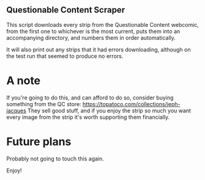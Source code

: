 ## Questionable Content Scraper

This script downloads every strip from the Questionable Content webcomic, from the first one to whichever is the most current, puts them into an accompanying directory, and numbers them in order automatically.

It will also print out any strips that it had errors downloading, although on the test run that seemed to produce no errors.

# A note

If you're going to do this, and can afford to do so, consider buying something from the QC store: https://topatoco.com/collections/jeph-jacques They sell good stuff, and if you enjoy the strip so much you want every image from the strip it's worth supporting them financially.

# Future plans

Probably not going to touch this again. 

Enjoy!